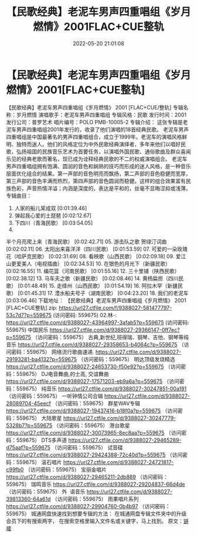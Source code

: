 ﻿---
title: 【民歌经典】老泥车男声四重唱组《岁月燃情》2001FLAC+CUE整轨
date: 2022-05-20 21:01:08
categories: 外语音乐
tags: 外语音乐
---
# 【民歌经典】老泥车男声四重唱组《岁月燃情》2001[FLAC+CUE整轨]

【民歌经典】老泥车男声四重唱组《岁月燃情》 2001
[FLAC+CUE/整轨]
专辑名称：岁月燃情
演唱歌手：老泥车男声四重唱组
专辑风格：民歌
发行时间：2001
发行公司：普罗艺术
唱片编号：POLO
PMB-10005-2
专辑介绍：
这张专辑是老泥车男声四重唱组2001年发行的，收录了他们演唱的18首经典民歌。
老泥车男声四重唱组是中国最著名的男声四重唱组合，成立于1999年。老泥车的演唱风格鲜明、独特而迷人。他们的风格定位为中外民歌经典演绎者，多年来他们以唱好民歌，弘扬祖国的民族音乐艺术为首要任务，以演唱外国民歌、通俗歌曲及群众喜闻乐见的经典老歌而著名，现已成为诠释经典民歌的不二的权威演唱组合。
老泥车男声四重唱组拥有饱满、圆润的音色和娴熟的技巧而形成的迷人风格，是一种音乐层面优化组合的结果。第一声部的音色明亮而飘扬，第二声部的音色稳健而宽厚，第三声部的音色丰满而热烈，第四声部的音色圆润而稳健。这样的组合效果富有民族色彩，声音热情洋溢；内涵是深度的，表达是平和的，丝毫不显晦涩抑或浅薄。
专辑曲目：
01. 人家的船儿桨成双
[0:01:39.46]
02. 弹起我心爱的土琵琶
[0:02:12.67]
03. 下四川（青海民歌）
[0:03:54.05]
04.
半个月亮爬上来（青海民歌）
[0:02:42.71]
05. 游击队之歌
贺绿汀词曲
[0:02:02.11]
06.
太阳出来喜洋洋（四川民歌）
[0:01:53.59]
07.
可爱的一朵玫瑰花（哈萨克民歌）
[0:02:31.69]
08. 看秧歌（山西民歌）
[0:02:09.18]
09.
爱江山更爱美人（电视插曲）
[0:02:34.53]
10.
在银色的月光下（新疆民歌）
[0:02:16.55]
11. 编花篮（河南民歌）
[0:01:55.16]
12.
三十里铺（陕西民歌）
[0:02:38.12]
13.
马车夫之歌（新疆民歌）
[0:02:08.46]
14.
黄杨扁担（四川民歌）
[0:01:48.49]
15. 走绛州（山西民歌）
[0:01:54.19]
16.
阿拉木罕（新疆民歌）
[0:01:45.31]
17.
澧水船夫号子（湖南民歌）
[0:04:23.20]
18. 我们的老泥车
[0:03:06.46]
下载地址：
【民歌经典】老泥车男声四重唱组《岁月燃情》 2001 [FLAC+CUE整轨].zip:
https://url27.ctfile.com/f/9388027-581477797-53c7d7?p=559675
(访问密码: 559675)
02.林-: https://url27.ctfile.com/d/9388027-43964997-3afab5?p=559675
(访问密码: 559675)
中国民乐
https://url27.ctfile.com/d/9388027-29366147-0ff7ec?p=559675
（访问密码：559675）
古典,新世纪,班得瑞、钢琴、吉他、钢琴等纯音乐
https://url27.ctfile.com/d/9388027-29358653-b4064c?p=559675
（访问密码：559675）
网络流行歌曲速递.
https://url27.ctfile.com/d/9388027-29193281-ba4132?p=559675
（访问密码：559675）
明达顶级发烧精选
https://url27.ctfile.com/d/9388027-24653730-f50e92?p=559675
（访问密码：559675）
DJ电音舞曲,的士高, 交谊舞曲
https://url27.ctfile.com/d/9388027-17571203-eb9a6a?p=559675
（访问密码：559675）
纯音乐
https://url27.ctfile.com/d/9388027-30247851-00a191
（访问密码：559675）
一听钟情公司合辑
https://url27.ctfile.com/d/9388027-28089704-45eecf
（访问密码：559675）
群星WAV专辑
https://url27.ctfile.com/d/9388027-19437416-b18f0a?p=559675
（访问密码：559675）
大陆歌星
https://url27.ctfile.com/d/9388027-30247779-5328b7?p=559675
（访问密码：559675）
港台歌星
https://url27.ctfile.com/d/9388027-30073965-8ec8aa?p=559675
（访问密码：559675）
DTS多声道
https://url27.ctfile.com/d/9388027-29465289-d75aaf?p=559675
（访问密码：559675）
试音碟
https://url27.ctfile.com/d/9388027-29424388-72c40d?p=559675
（访问密码：559675）
滚石唱片
https://url27.ctfile.com/d/9388027-24721817-c99fb0
（访问密码：559675）
宝丽金唱片
https://url27.ctfile.com/d/9388027-29465211-2db889
（访问密码：559675）
瑞鸣音乐
https://url27.ctfile.com/d/9388027-29204837-66d4de
（访问密码：559675）
外  语音乐
https://url27.ctfile.com/d/9388027-39813360-64a61d
（访问密码：559675）
雨果唱片系列
https://url27.ctfile.com/d/9388027-29904760-0b4b97
（访问密码：559675）
城通网盘快速找到想要专辑的方法：
在城通网盘专辑文件夹中的升级会员下的有搜索两字，
在搜索空格里输入文件名或关键字，马上找到。
原文：[链接](https://blog.sina.com.cn/s/blog_1647c7e7601030xcc.html)
